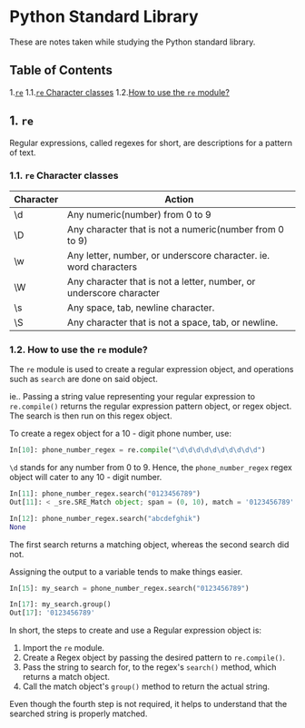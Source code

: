 # Python Standard Library

These are notes taken while studying the Python standard library.

## Table of Contents

1.[`re`](https://github.com/arvimal/python-standard-library#1-re)
  1.1.[`re` Character classes](https://github.com/arvimal/python-standard-library#11-re-character-classes)
  1.2.[How to use the `re` module?](https://github.com/arvimal/python-standard-library#12-how-to-use-the-re-module)

## 1. `re`

Regular expressions, called regexes for short, are descriptions for a pattern of text.

### 1.1. `re` Character classes

Character | Action
--------- | -------
| \d | Any numeric(number) from 0 to 9|
| \D | Any character that is not a numeric(number from 0 to 9)|
| \w | Any letter, number, or underscore character. ie. word characters|
| \W | Any character that is not a letter, number, or underscore character|
| \s | Any space, tab, newline character.|
| \S | Any character that is not a space, tab, or newline.|

### 1.2. How to use the `re` module?

The `re` module is used to create a regular expression object, and operations such as `search` are done on said object.

ie.. Passing a string value representing your regular expression to `re.compile()` returns the regular expression pattern object, or regex object. The search is then run on this regex object.

To create a regex object for a 10 - digit phone number, use:

```python
In[10]: phone_number_regex = re.compile("\d\d\d\d\d\d\d\d\d\d")
```

`\d` stands for any number from 0 to 9. Hence, the `phone_number_regex` regex object will cater to any 10 - digit number.

```python
In[11]: phone_number_regex.search("0123456789")
Out[11]: < _sre.SRE_Match object; span = (0, 10), match = '0123456789' >

In[12]: phone_number_regex.search("abcdefghik")
None
```

The first search returns a matching object, whereas the second search did not.

Assigning the output to a variable tends to make things easier.

```python
In[15]: my_search = phone_number_regex.search("0123456789")

In[17]: my_search.group()
Out[17]: '0123456789'
```

In short, the steps to create and use a Regular expression object is:

1. Import the `re` module.
2. Create a Regex object by passing the desired pattern to `re.compile()`.
3. Pass the string to search for, to the regex's `search()` method, which returns a match object.
4. Call the match object's `group()` method to return the actual string.

Even though the fourth step is not required, it helps to understand that the searched string is properly matched.



